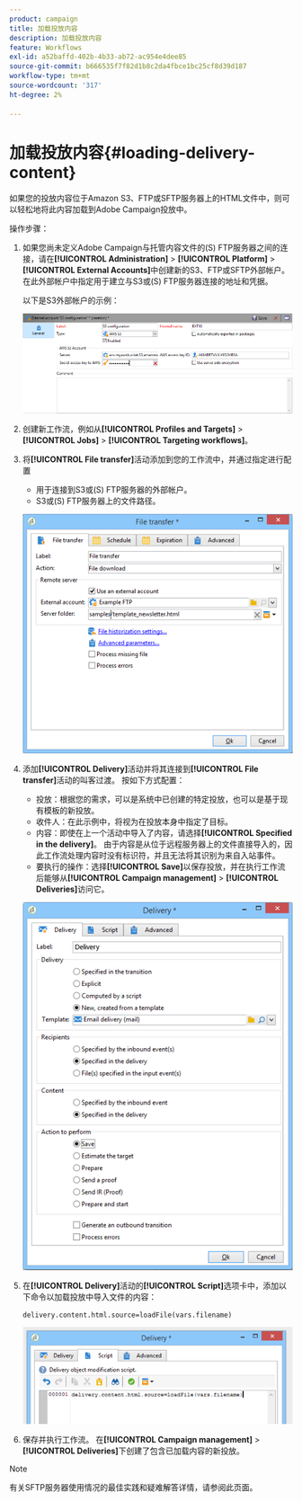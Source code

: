 ```yaml
---
product: campaign
title: 加载投放内容
description: 加载投放内容
feature: Workflows
exl-id: a52baffd-402b-4b33-ab72-ac954e4dee85
source-git-commit: b666535f7f82d1b8c2da4fbce1bc25cf8d39d187
workflow-type: tm+mt
source-wordcount: '317'
ht-degree: 2%

---
```


# 加载投放内容{#loading-delivery-content}



如果您的投放内容位于Amazon S3、FTP或SFTP服务器上的HTML文件中，则可以轻松地将此内容加载到Adobe Campaign投放中。

操作步骤：

1. 如果您尚未定义Adobe Campaign与托管内容文件的(S) FTP服务器之间的连接，请在&#x200B;**[!UICONTROL Administration]** > **[!UICONTROL Platform]** > **[!UICONTROL External Accounts]**&#x200B;中创建新的S3、FTP或SFTP外部帐户。 在此外部帐户中指定用于建立与S3或(S) FTP服务器连接的地址和凭据。

   以下是S3外部帐户的示例：

   ![](assets/delivery_loadcontent_filetransfertexamples3.png)

1. 创建新工作流，例如从&#x200B;**[!UICONTROL Profiles and Targets]** > **[!UICONTROL Jobs]** > **[!UICONTROL Targeting workflows]**。
1. 将&#x200B;**[!UICONTROL File transfer]**&#x200B;活动添加到您的工作流中，并通过指定进行配置

   * 用于连接到S3或(S) FTP服务器的外部帐户。
   * S3或(S) FTP服务器上的文件路径。

   ![](assets/delivery_loadcontent_filetransfertexample.png)

1. 添加&#x200B;**[!UICONTROL Delivery]**&#x200B;活动并将其连接到&#x200B;**[!UICONTROL File transfer]**&#x200B;活动的叫客过渡。 按如下方式配置：

   * 投放：根据您的需求，可以是系统中已创建的特定投放，也可以是基于现有模板的新投放。
   * 收件人：在此示例中，将视为在投放本身中指定了目标。
   * 内容：即使在上一个活动中导入了内容，请选择&#x200B;**[!UICONTROL Specified in the delivery]**。 由于内容是从位于远程服务器上的文件直接导入的，因此工作流处理内容时没有标识符，并且无法将其识别为来自入站事件。
   * 要执行的操作：选择&#x200B;**[!UICONTROL Save]**&#x200B;以保存投放，并在执行工作流后能够从&#x200B;**[!UICONTROL Campaign management]** > **[!UICONTROL Deliveries]**&#x200B;访问它。

   ![](assets/delivery_loadcontent_activityexample.png)

1. 在&#x200B;**[!UICONTROL Delivery]**&#x200B;活动的&#x200B;**[!UICONTROL Script]**&#x200B;选项卡中，添加以下命令以加载投放中导入文件的内容：

   ```
   delivery.content.html.source=loadFile(vars.filename)
   ```

   ![](assets/delivery_loadcontent_script.png)

1. 保存并执行工作流。 在&#x200B;**[!UICONTROL Campaign management]** > **[!UICONTROL Deliveries]**&#x200B;下创建了包含已加载内容的新投放。

>[!NOTE]
>
>有关SFTP服务器使用情况的最佳实践和疑难解答详情，请参阅此页面[](../../platform/using/sftp-server-usage.md)。
